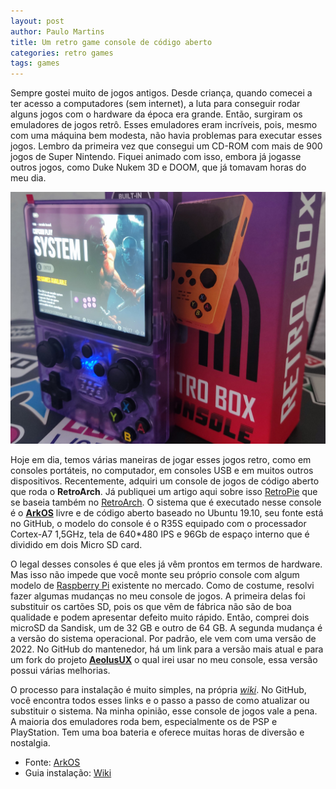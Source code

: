 ```yaml
---
layout: post
author: Paulo Martins
title: Um retro game console de código aberto
categories: retro games
tags: games
---
```


Sempre gostei muito de jogos antigos. Desde criança, quando comecei a ter acesso a computadores (sem internet), a luta para conseguir rodar alguns jogos com o hardware da época era grande. Então, surgiram os emuladores de jogos retrô. Esses emuladores eram incríveis, pois, mesmo com uma máquina bem modesta, não havia problemas para executar esses jogos. Lembro da primeira vez que consegui um CD-ROM com mais de 900 jogos de Super Nintendo. Fiquei animado com isso, embora já jogasse outros jogos, como Duke Nukem 3D e DOOM, que já tomavam horas do meu dia.

![Game Console](/assets/game.jpg "Game Console Open Source")

Hoje em dia, temos várias maneiras de jogar esses jogos retro, como em consoles portáteis, no computador, em consoles USB e em muitos outros dispositivos. Recentemente, adquiri um console de jogos de código aberto que roda o **RetroArch**. Já publiquei um artigo aqui sobre isso [RetroPie](https://paullomarttins.github.io/retropie) que se baseia também no [RetroArch](https://www.retroarch.com/). O sistema que é executado nesse console é o [**ArkOS**](https://github.com/christianhaitian/arkos/wiki) livre e de código aberto baseado no Ubuntu 19.10, seu fonte está no GitHub, o modelo do console é o R35S equipado com o processador Cortex-A7 1,5GHz, tela de 640*480 IPS e 96Gb de espaço interno que é dividido em dois Micro SD card.

O legal desses consoles é que eles já vêm prontos em termos de hardware. Mas isso não impede que você monte seu próprio console com algum modelo de [Raspberry Pi](https://www.raspberrypi.com/) existente no mercado. Como de costume, resolvi fazer algumas mudanças no meu console de jogos. A primeira delas foi substituir os cartões SD, pois os que vêm de fábrica não são de boa qualidade e podem apresentar defeito muito rápido. Então, comprei dois microSD da Sandisk, um de 32 GB e outro de 64 GB. A segunda mudança é a versão do sistema operacional. Por padrão, ele vem com uma versão de 2022. No GitHub do mantenedor, há um link para a versão mais atual e para um fork do projeto [**AeolusUX**](https://github.com/AeolusUX/ArkOS-R3XS) o qual irei usar no meu console, essa versão possui várias melhorias.

O processo para instalação é muito simples, na própria [_wiki_](https://github.com/christianhaitian/arkos/wiki). No GitHub, você encontra todos esses links e o passo a passo de como atualizar ou substituir o sistema. Na minha opinião, esse console de jogos vale a pena. A maioria dos emuladores roda bem, especialmente os de PSP e PlayStation. Tem uma boa bateria e oferece muitas horas de diversão e nostalgia.

- Fonte: [ArkOS](https://github.com/christianhaitian/arkos/wiki)
- Guia instalação: [Wiki](https://github.com/christianhaitian/arkos/wiki)
